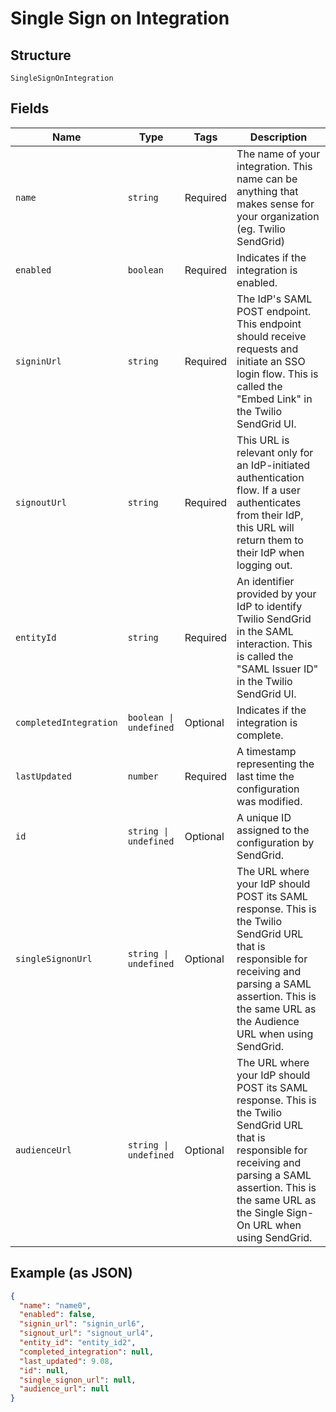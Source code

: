 
# Single Sign on Integration

## Structure

`SingleSignOnIntegration`

## Fields

| Name | Type | Tags | Description |
|  --- | --- | --- | --- |
| `name` | `string` | Required | The name of your integration. This name can be anything that makes sense for your organization (eg. Twilio SendGrid) |
| `enabled` | `boolean` | Required | Indicates if the integration is enabled. |
| `signinUrl` | `string` | Required | The IdP's SAML POST endpoint. This endpoint should receive requests and initiate an SSO login flow. This is called the "Embed Link" in the Twilio SendGrid UI. |
| `signoutUrl` | `string` | Required | This URL is relevant only for an IdP-initiated authentication flow. If a user authenticates from their IdP, this URL will return them to their IdP when logging out. |
| `entityId` | `string` | Required | An identifier provided by your IdP to identify Twilio SendGrid in the SAML interaction. This is called the "SAML Issuer ID" in the Twilio SendGrid UI. |
| `completedIntegration` | `boolean \| undefined` | Optional | Indicates if the integration is complete. |
| `lastUpdated` | `number` | Required | A timestamp representing the last time the configuration was modified. |
| `id` | `string \| undefined` | Optional | A unique ID assigned to the configuration by SendGrid. |
| `singleSignonUrl` | `string \| undefined` | Optional | The URL where your IdP should POST its SAML response. This is the Twilio SendGrid URL that is responsible for receiving and parsing a SAML assertion. This is the same URL as the Audience URL when using SendGrid. |
| `audienceUrl` | `string \| undefined` | Optional | The URL where your IdP should POST its SAML response. This is the Twilio SendGrid URL that is responsible for receiving and parsing a SAML assertion. This is the same URL as the Single Sign-On URL when using SendGrid. |

## Example (as JSON)

```json
{
  "name": "name0",
  "enabled": false,
  "signin_url": "signin_url6",
  "signout_url": "signout_url4",
  "entity_id": "entity_id2",
  "completed_integration": null,
  "last_updated": 9.08,
  "id": null,
  "single_signon_url": null,
  "audience_url": null
}
```

